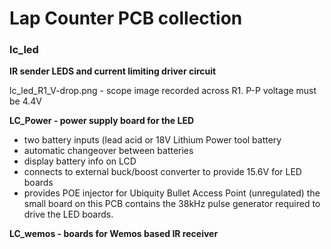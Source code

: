 # Lap Counter PCB collection

### lc_led
**IR sender LEDS and current limiting driver circuit**

lc_led_R1_V-drop.png - scope image recorded across R1. P-P voltage must be 4.4V

**LC_Power - power supply board for the LED**
- two battery inputs (lead acid or 18V Lithium Power tool battery
- automatic changeover between batteries
- display battery info on LCD
- connects to external buck/boost converter to provide 15.6V for LED boards
- provides POE injector for Ubiquity Bullet Access Point (unregulated)
the small board on this PCB contains the 38kHz pulse generator required to drive the LED boards.

**LC_wemos - boards for Wemos based IR receiver**



